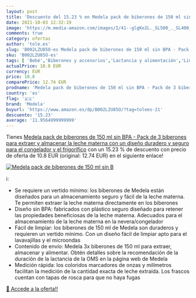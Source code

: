 ```yaml
---
layout: post
title: 'Descuento del 15.23 % en Medela pack de biberones de 150 ml sin B'
date: 2021-10-03 12:32:19
image: 'https://m.media-amazon.com/images/I/41--glgKo2L._SL500_._SL400_.jpg'
comments: true
category: ofertas
author: 'tole.es'
slug: 'B002LZU85O-es Medela pack de biberones de 150 ml sin BPA - Pack de 3...'
sku: 'B002LZU85O-es'
tags: [ 'Bebé','Biberones y accesorios','Lactancia y alimentación','Limpieza de biberón','biberones','medela', ]
actualPrice: 10.8 EUR
currency: EUR
price: 10.8
comparePrice: 12.74 EUR
prodname: 'Medela pack de biberones de 150 ml sin BPA - Pack de 3 biberones para extraer y almacenar la leche materna con un diseño duradero y seguro para el congelador y el frigorífico'
country: 'es'
flag: '🇪🇸'
brand: 'Medela'
buyurl: 'https://www.amazon.es/dp/B002LZU85O/?tag=tolees-21'
descuento: '15.23'
average: '11.9564999999999'
---
```


Tienes [Medela pack de biberones de 150 ml sin BPA - Pack de 3 biberones para extraer y almacenar la leche materna con un diseño duradero y seguro para el congelador y el frigorífico](https://www.amazon.es/dp/B002LZU85O/?tag=tolees-21) con un 15.23 % de descuento con precio de oferta de 10.8 EUR (original: 12.74 EUR) en el siguiente enlace!

[![Medela pack de biberones de 150 ml sin B](https://m.media-amazon.com/images/I/41--glgKo2L._SL500_._SL400_.jpg)](https://www.amazon.es/dp/B002LZU85O/?tag=tolees-21)

ℹ️:

- Se requiere un vertido mínimo: los biberones de Medela están diseñados para un almacenamiento seguro y fácil de la leche materna. Te permiten extraer la leche materna directamente en los biberones
- Diseño sin BPA: fabricados con plástico seguro diseñado para retener las propiedades beneficiosas de la leche materna. Adecuados para el almacenamiento de la leche materna en la nevera/congelador
- Fácil de limpiar: los biberones de 150 ml de Medela son duraderos y requieren un vertido mínimo. Con un diseño fácil de limpiar apto para el lavavajillas y el microondas
- Contenido de envío: Medela 3x biberones de 150 ml para extraer, almacenar y alimentar. Obtén detalles sobre la recomendación de la duración de la lactancia de la OMS en la página web de Medela
- Medición rápida: los coloridos marcadores de onzas y milímetros facilitan la medición de la cantidad exacta de leche extraída. Los frascos cuentan con tapas de rosca para que no haya fugas

[🛒 Accede a la oferta!!](https://www.amazon.es/dp/B002LZU85O/?tag=tolees-21)
